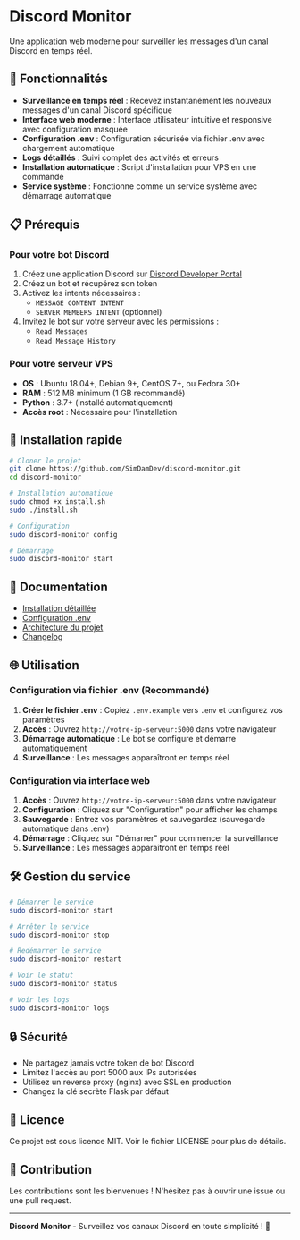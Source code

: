 # Discord Monitor

Une application web moderne pour surveiller les messages d'un canal Discord en temps réel.

## 🚀 Fonctionnalités

- **Surveillance en temps réel** : Recevez instantanément les nouveaux messages d'un canal Discord spécifique
- **Interface web moderne** : Interface utilisateur intuitive et responsive avec configuration masquée
- **Configuration .env** : Configuration sécurisée via fichier .env avec chargement automatique
- **Logs détaillés** : Suivi complet des activités et erreurs
- **Installation automatique** : Script d'installation pour VPS en une commande
- **Service système** : Fonctionne comme un service système avec démarrage automatique

## 📋 Prérequis

### Pour votre bot Discord
1. Créez une application Discord sur [Discord Developer Portal](https://discord.com/developers/applications)
2. Créez un bot et récupérez son token
3. Activez les intents nécessaires :
   - `MESSAGE CONTENT INTENT`
   - `SERVER MEMBERS INTENT` (optionnel)
4. Invitez le bot sur votre serveur avec les permissions :
   - `Read Messages`
   - `Read Message History`

### Pour votre serveur VPS
- **OS** : Ubuntu 18.04+, Debian 9+, CentOS 7+, ou Fedora 30+
- **RAM** : 512 MB minimum (1 GB recommandé)
- **Python** : 3.7+ (installé automatiquement)
- **Accès root** : Nécessaire pour l'installation

## 🔧 Installation rapide

```bash
# Cloner le projet
git clone https://github.com/SimDamDev/discord-monitor.git
cd discord-monitor

# Installation automatique
sudo chmod +x install.sh
sudo ./install.sh

# Configuration
sudo discord-monitor config

# Démarrage
sudo discord-monitor start
```

## 📖 Documentation

- [Installation détaillée](docs/installation.md)
- [Configuration .env](docs/configuration.md)
- [Architecture du projet](docs/architecture.md)
- [Changelog](docs/changelog.md)

## 🌐 Utilisation

### Configuration via fichier .env (Recommandé)

1. **Créer le fichier .env** : Copiez `.env.example` vers `.env` et configurez vos paramètres
2. **Accès** : Ouvrez `http://votre-ip-serveur:5000` dans votre navigateur
3. **Démarrage automatique** : Le bot se configure et démarre automatiquement
4. **Surveillance** : Les messages apparaîtront en temps réel

### Configuration via interface web

1. **Accès** : Ouvrez `http://votre-ip-serveur:5000` dans votre navigateur
2. **Configuration** : Cliquez sur "Configuration" pour afficher les champs
3. **Sauvegarde** : Entrez vos paramètres et sauvegardez (sauvegarde automatique dans .env)
4. **Démarrage** : Cliquez sur "Démarrer" pour commencer la surveillance
5. **Surveillance** : Les messages apparaîtront en temps réel

## 🛠️ Gestion du service

```bash
# Démarrer le service
sudo discord-monitor start

# Arrêter le service
sudo discord-monitor stop

# Redémarrer le service
sudo discord-monitor restart

# Voir le statut
sudo discord-monitor status

# Voir les logs
sudo discord-monitor logs
```

## 🔒 Sécurité

- Ne partagez jamais votre token de bot Discord
- Limitez l'accès au port 5000 aux IPs autorisées
- Utilisez un reverse proxy (nginx) avec SSL en production
- Changez la clé secrète Flask par défaut

## 📄 Licence

Ce projet est sous licence MIT. Voir le fichier LICENSE pour plus de détails.

## 🤝 Contribution

Les contributions sont les bienvenues ! N'hésitez pas à ouvrir une issue ou une pull request.

---

**Discord Monitor** - Surveillez vos canaux Discord en toute simplicité ! 🚀
